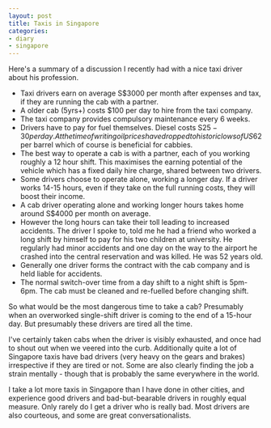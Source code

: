 ```yaml
---
layout: post
title: Taxis in Singapore
categories:
- diary
- singapore
---
```


Here's a summary of a discussion I recently had with a nice taxi driver about his profession.

* Taxi drivers earn on average S$3000 per month after expenses and tax, if they are running the cab with a partner.
* A older cab (5yrs+) costs $100 per day to hire from the taxi company.
* The taxi company provides compulsory maintenance every 6 weeks.
* Drivers have to pay for fuel themselves. Diesel costs S$25-30 per day. At the time of writing oil prices have dropped to historic lows of US$62 per barrel which of course is beneficial for cabbies.
* The best way to operate a cab is with a partner, each of you working roughly a 12 hour shift. This maximises the earning potential of the vehicle which has a fixed daily hire charge, shared between two drivers.
* Some drivers choose to operate alone, working a longer day. If a driver works 14-15 hours, even if they take on the full running costs, they will boost their income.
* A cab driver operating alone and working longer hours takes home around S$4000 per month on average.
* However the long hours can take their toll leading to increased accidents. The driver I spoke to, told me he had a friend who worked a long shift by himself to pay for his two children at university. He regularly had minor accidents and one day on the way to the airport he crashed into the central reservation and was killed. He was 52 years old.
* Generally one driver forms the contract with the cab company and is held liable for accidents.
* The normal switch-over time from a day shift to a night shift is 5pm-6pm. The cab must be cleaned and re-fuelled before changing shift.

So what would be the most dangerous time to take a cab? Presumably when an overworked single-shift driver is coming to the end of a 15-hour day. But presumably these drivers are tired all the time.

I've certainly taken cabs when the driver is visibly exhausted, and once had to shout out when we veered into the curb. Additionally quite a lot of Singapore taxis have bad drivers (very heavy on the gears and brakes) irrespective if they are tired or not. Some  are also clearly finding the job a strain mentally - though that is probably the same everywhere in the world.

I take a lot more taxis in Singapore than I have done in other cities, and experience good drivers and bad-but-bearable drivers in roughly equal measure. Only rarely do I get a driver who is really bad. Most drivers are also courteous, and some are great conversationalists.
